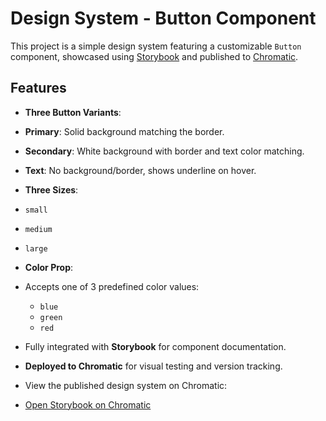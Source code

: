 #  Design System - Button Component

This project is a simple design system featuring a customizable `Button` component, showcased using [Storybook](https://storybook.js.org/) and published to [Chromatic](https://www.chromatic.com/).

##  Features

-  **Three Button Variants**:
  - **Primary**: Solid background matching the border.
  - **Secondary**: White background with border and text color matching.
  - **Text**: No background/border, shows underline on hover.

-  **Three Sizes**:
  - `small`
  - `medium`
  - `large`

-  **Color Prop**:
  - Accepts one of 3 predefined color values:
    - `blue`
    - `green`
    - `red`

-  Fully integrated with **Storybook** for component documentation.
-  **Deployed to Chromatic** for visual testing and version tracking.

-  View the published design system on Chromatic:
-  [Open Storybook on Chromatic](https://6835da11b9209071b46f781b-jnhuetrzpk.chromatic.com)


